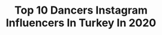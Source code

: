 ---
title: Top 10 Dancers Instagram Influencers In Turkey In 2020
description: >-
  Find top dancers Instagram influencers in Turkey in 2020. Most popular hashtags: #nature #instagood #white #.
platform: Instagram
profiles:
  - username: "duygusirkintii"
    fullname: >-
      Duygu Sırkıntı
    location: "Turkey"
    followers: 8166
    engagement: 1525
    commentsToLikes: 0.022026
    id: ckap6ntsdgomq0i78eai70fnp
    verified: false
    hashtags: ""
  - username: "nikkiyadav009_official"
    fullname: >-
      👑Nikki Yadav👑
    location: "Turkey"
    followers: 20445
    engagement: 641
    commentsToLikes: 0.038285
    id: ck8wevoz3eoee0j78du3s28mw
    verified: false
    hashtags: ""
  - username: "amberverberck"
    fullname: >-
      amber🧸
    location: "Turkey"
    followers: 4553
    engagement: 2292
    commentsToLikes: 0.102023
    id: ck0tyubc3o35b0i19g48zw380
    verified: false
    hashtags: "#pink, #danceismylife, #partyoutfit, #balletfeet"
  - username: "nazliakcayy"
    fullname: >-
      Nazlı Akçay / NAX
    location: "Turkey"
    followers: 12347
    engagement: 743
    commentsToLikes: 0.036658
    id: ck1394ytsjjux0i192ybsw5k5
    verified: false
    hashtags: "#seninyolun, #eachoreography, #nazliakcaychoreography, #letsmove"
  - username: "caglaralmendi"
    fullname: >-
      Çağlar Almendi
    location: "Turkey"
    followers: 25712
    engagement: 1977
    commentsToLikes: 0.022568
    id: ck5q04nm648690i113ilap7ik
    verified: false
    hashtags: ""
  - username: "fatmagunduzofficial"
    fullname: >-
      Fatma Gündüz
    location: "Turkey"
    followers: 20848
    engagement: 569
    commentsToLikes: 0.050783
    id: ckaos6b6sqac50i78x40dhak2
    verified: false
    hashtags: "#instagood, #quarantinelife, #staymotivated, #happy"
  - username: "turuncuprenses"
    fullname: >-
      Melis Şeremet🧡
    location: "Turkey"
    followers: 51987
    engagement: 202
    commentsToLikes: 0.179877
    id: ck5hp6usoqupl0i11sksibbi1
    verified: false
    hashtags: "#garden, #beach, #sportswear, #likeforlikes"
  - username: "belizhnmgl0_"
    fullname: >-
      • ßeliz Su Yurieva 🇧🇬•♡
    location: "Turkey"
    followers: 4409
    engagement: 1465
    commentsToLikes: 0.086700
    id: ck6u9i276xoqp0j71im3mdarc
    verified: false
    hashtags: "#2day, #boys, #couple, #addicted"
  - username: "sam_bajelan"
    fullname: >-
      Sami_Percussionist🥁🎶
    location: "Turkey"
    followers: 5620
    engagement: 1136
    commentsToLikes: 0.121220
    id: ck13cus1l29nb0i19h8m0vj9p
    verified: false
    hashtags: "#mahmutorhan, #rezasadeghi, #keremkirca, #darbuka"
  - username: "can_ttnc"
    fullname: >-
      Umutcan Tütüncü 🔵
    location: "Turkey"
    followers: 30749
    engagement: 943
    commentsToLikes: 0.050630
    id: ck55omel08nkj0i11zk3rbcrd
    verified: false
    hashtags: "#dance, #istanbul, #boywithluv, #newmap"
---